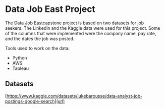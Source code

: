 # Data Job East Project

The Data Job Eastcapstone project is based on two datasets for job seekers. The LinkedIn and the Kaggle data were used for this project. Some of the columns that were implemented were the company name, pay rate, and the dates the job was posted. 

Tools used to work on the data:
- Python
- AWS
- Tableau

## Datasets

[https://www.kaggle.com/datasets/lukebarousse/data-analyst-job-postings-google-search](url)
